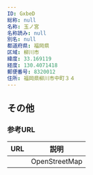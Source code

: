 ```yaml
---
ID: GxbeD
総称: null
名称: 玉ノ宮
名称読み: null
別名: null
都道府県: 福岡県
区域: 柳川市
緯度: 33.169119
経度: 130.4071418
郵便番号: 8320012
住所: 福岡県柳川市中町３４
---
```


## その他

### 参考URL

| URL | 説明          |
| --- | ------------- |
|     | OpenStreetMap |
